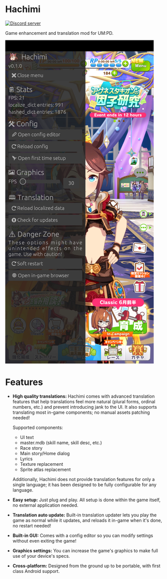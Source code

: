 # Hachimi
[![Discord server](https://dcbadge.limes.pink/api/server/https://discord.gg/BVEt5FcxEn)](https://discord.gg/BVEt5FcxEn)

Game enhancement and translation mod for UM:PD.

![Screenshot](/assets/screenshot.jpg)

# Features
- **High quality translations:** Hachimi comes with advanced translation features that help translations feel more natural (plural forms, ordinal numbers, etc.) and prevent introducing jank to the UI. It also supports translating most in-game components; no manual assets patching needed!

    Supported components:
    - UI text
    - master.mdb (skill name, skill desc, etc.)
    - Race story
    - Main story/Home dialog
    - Lyrics
    - Texture replacement
    - Sprite atlas replacement

    Additionally, Hachimi does not provide translation features for only a single language; it has been designed to be fully configurable for any language.

- **Easy setup:** Just plug and play. All setup is done within the game itself, no external application needed.
- **Translation auto update:** Built-in translation updater lets you play the game as normal while it updates, and reloads it in-game when it's done, no restart needed!
- **Built-in GUI:** Comes with a config editor so you can modify settings without even exiting the game!
- **Graphics settings:** You can increase the game's graphics to make full use of your device's specs.
- **Cross-platform:** Designed from the ground up to be portable, with first class Android support.